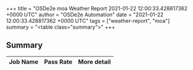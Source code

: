 +++
title = "OSDe2e moa Weather Report 2021-01-22 12:00:33.428817362 +0000 UTC"
author = "OSDe2e Automation"
date = "2021-01-22 12:00:33.428817362 +0000 UTC"
tags = ["weather-report", "moa"]
summary = "<table class=\"summary\"></table>"
+++
## Summary

| Job Name | Pass Rate | More detail |
|----------|-----------|-------------|



